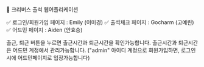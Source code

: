🚀 크리버스 출석 웹어플리케이션

✅ 로그인/회원가입 페이지 : Emily (이미경)
✅ 출석체크 페이지      : Gocharm (고예린)
✅ 어드민 페이지        : Aiden (안효승)

출근, 퇴근 버튼을 누르면 출근시간과 퇴근시간을 확인가능합니다.
출근시간과 퇴근시간은 어드민 계정에서 관리가능합니다.
("admin" 아이디 계정으로 회원가입하면, 로그인시에 어드민페이지로 입장가능합니다)

